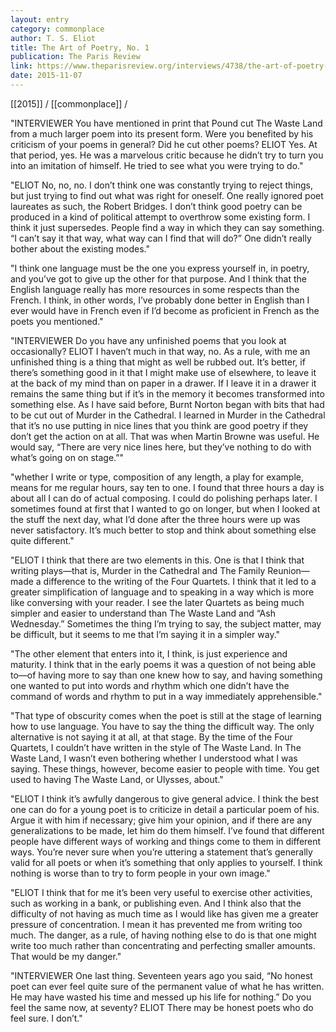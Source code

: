 ```yaml
---
layout: entry
category: commonplace
author: T. S. Eliot
title: The Art of Poetry, No. 1
publication: The Paris Review
link: https://www.theparisreview.org/interviews/4738/the-art-of-poetry-no-1-t-s-eliot
date: 2015-11-07
---
```


[[2015]] / [[commonplace]] / 

"INTERVIEWER You have mentioned in print that Pound cut The Waste Land from a much larger poem into its present form. Were you benefited by his criticism of your poems in general? Did he cut other poems? ELIOT Yes. At that period, yes. He was a marvelous critic because he didn’t try to turn you into an imitation of himself. He tried to see what you were trying to do."
 
"ELIOT No, no, no. I don’t think one was constantly trying to reject things, but just trying to find out what was right for oneself. One really ignored poet laureates as such, the Robert Bridges. I don’t think good poetry can be produced in a kind of political attempt to overthrow some existing form. I think it just supersedes. People find a way in which they can say something. “I can’t say it that way, what way can I find that will do?” One didn’t really bother about the existing modes."

"I think one language must be the one you express yourself in, in poetry, and you’ve got to give up the other for that purpose. And I think that the English language really has more resources in some respects than the French. I think, in other words, I’ve probably done better in English than I ever would have in French even if I’d become as proficient in French as the poets you mentioned."

"INTERVIEWER Do you have any unfinished poems that you look at occasionally? ELIOT I haven’t much in that way, no. As a rule, with me an unfinished thing is a thing that might as well be rubbed out. It’s better, if there’s something good in it that I might make use of elsewhere, to leave it at the back of my mind than on paper in a drawer. If I leave it in a drawer it remains the same thing but if it’s in the memory it becomes transformed into something else. As I have said before, Burnt Norton began with bits that had to be cut out of Murder in the Cathedral. I learned in Murder in the Cathedral that it’s no use putting in nice lines that you think are good poetry if they don’t get the action on at all. That was when Martin Browne was useful. He would say, “There are very nice lines here, but they’ve nothing to do with what’s going on on stage.”"

"whether I write or type, composition of any length, a play for example, means for me regular hours, say ten to one. I found that three hours a day is about all I can do of actual composing. I could do polishing perhaps later. I sometimes found at first that I wanted to go on longer, but when I looked at the stuff the next day, what I’d done after the three hours were up was never satisfactory. It’s much better to stop and think about something else quite different."

"ELIOT I think that there are two elements in this. One is that I think that writing plays—that is, Murder in the Cathedral and The Family Reunion—made a difference to the writing of the Four Quartets. I think that it led to a greater simplification of language and to speaking in a way which is more like conversing with your reader. I see the later Quartets as being much simpler and easier to understand than The Waste Land and “Ash Wednesday.” Sometimes the thing I’m trying to say, the subject matter, may be difficult, but it seems to me that I’m saying it in a simpler way."

"The other element that enters into it, I think, is just experience and maturity. I think that in the early poems it was a question of not being able to—of having more to say than one knew how to say, and having something one wanted to put into words and rhythm which one didn’t have the command of words and rhythm to put in a way immediately apprehensible."

"That type of obscurity comes when the poet is still at the stage of learning how to use language. You have to say the thing the difficult way. The only alternative is not saying it at all, at that stage. By the time of the Four Quartets, I couldn’t have written in the style of The Waste Land. In The Waste Land, I wasn’t even bothering whether I understood what I was saying. These things, however, become easier to people with time. You get used to having The Waste Land, or Ulysses, about."

"ELIOT I think it’s awfully dangerous to give general advice. I think the best one can do for a young poet is to criticize in detail a particular poem of his. Argue it with him if necessary; give him your opinion, and if there are any generalizations to be made, let him do them himself. I’ve found that different people have different ways of working and things come to them in different ways. You’re never sure when you’re uttering a statement that’s generally valid for all poets or when it’s something that only applies to yourself. I think nothing is worse than to try to form people in your own image."

"ELIOT I think that for me it’s been very useful to exercise other activities, such as working in a bank, or publishing even. And I think also that the difficulty of not having as much time as I would like has given me a greater pressure of concentration. I mean it has prevented me from writing too much. The danger, as a rule, of having nothing else to do is that one might write too much rather than concentrating and perfecting smaller amounts. That would be my danger."

"INTERVIEWER One last thing. Seventeen years ago you said, “No honest poet can ever feel quite sure of the permanent value of what he has written. He may have wasted his time and messed up his life for nothing.” Do you feel the same now, at seventy? ELIOT There may be honest poets who do feel sure. I don’t."
